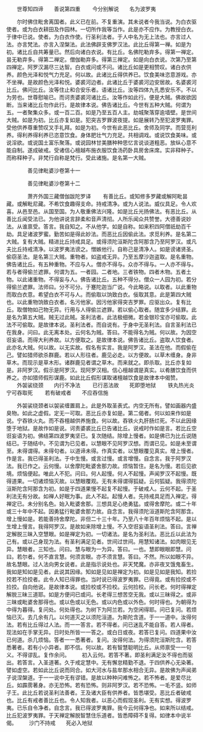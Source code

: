 <!-- { "loadSidebar": true } -->
　　世尊知四谛　　善说第四重
　　今分别解说　　名为波罗夷

　　尔时佛住毗舍离国者。此义已在前。不复重演。其未说者今我当说。为白衣驱使者。或为白衣耕田及作园林。一切所作我等当作。此是亦不应作。为教授白衣。于律中已说。使者。为白衣作使。行圣利法者。于人中名为无上法也。亦言过人法。亦言梵法。亦言入涅槃法。此法佛辟支佛罗汉法。此比丘得第一禅。如是为初。诸比丘自共筹量已。然后向诸白衣说。有比丘。名佛陀勒弃多。得第一禅定。昙无勒弃多。得第二禅定。僧伽勒弃多。得第三禅定。如是向白衣说。次第乃至第四禅定。阿罗汉漏尽三达智。白衣或问或不问。诸比丘如是更相赞叹。诸白衣供养。颜色光泽和悦气力充足。何以故。此诸比丘得供养已。饮食美味恣意游戏。亦不坐禅。是故颜色光泽和悦。婆裘河边者。此诸比丘于婆裘河边安居故。名婆裘河比丘。佛问比丘。汝等住止和合安乐者。语诸比丘。汝等四体九孔悉安乐不。不以为劳也。世尊慰喻已。而诃责婆裘河诸比丘。汝等作如此行。便是大贼。佛故欲因断。当来诸比丘勿作此行。是故律本说。佛告诸比丘。今世有五种大贼。何谓为五。一者聚集众多。或一百二百。如是乃至五百人主。劫城聚落穿逾墙壁。是世间大贼。如是为初。比丘亦复如是。犯突吉罗罪波夜提。如是展转乃至犯波罗夷罪。受他供养尊重赞叹叉手礼拜。如是为初。今世有此恶比丘。舍师及同学。而营觅利养。得利养得利养已恣意饮食。身体肥壮气力充足。共相调戏。或说饮食美味。或说淫欲。或说国土富乐聚落。或说园林甘美膳种种思忆言说谈道粗恶。放纵心意不能自制。遂成破戒。受诸信心檀越布施衣服饮食汤药卧具房舍床席。实非释种子。而称释种子。非梵行自称是梵行。受此诸施。是名第一大贼。

　　　　善见律毗婆沙卷第十一



　　　　善见律毗婆沙卷第十二

　　　　萧齐外国三藏僧伽跋陀罗译
　　有善比丘。或知修多罗藏或解阿毗昙藏。或解毗尼藏。不希饮食趣得支命。持戒清净。或为人说法。威仪具足。令人欢喜。从邑至邑。从国至国。为人敬重佛法兴隆。如是比丘光扬佛法。有恶比丘。从善比丘闻受法已。为他讲说言辞柔和音声清彻。人所乐闻众共赞誉。大德善说妙法。从谁禀受。答言。我自知之。不从他学。如是自称。如来积四阿僧祇劫百千劫。具足诸波罗蜜。勤苦如是得此妙法。而恶比丘因偷此法。求觅利养。是名第二大贼。复有大贼。精进比丘持戒具足。或得须陀洹斯陀含阿那含乃至阿罗汉。或凡夫比丘持戒清净。以波罗夷法谤之。憎嫉他行。自称己是清净人。如是谤诸贤圣。偷窃圣法。是名第三大贼。重物者。如盗戒无异。乃至五摩沙迦盗取。是名重物。佛告诸比丘。有五种重物。不应与人。僧亦不得与。众亦不得与。一人亦不得与。若与者得偷兰遮罪。何谓为五。一者园。二者地。三者铁物。四者木物。五者土物。以此诸重物。不得妄与人。佛告诸比丘。五种不得分。僧众一人园为初。若分得偷兰遮罪。法师曰。分不可分。于蹇陀迦当广说。今此略说。以取者。以此重物而取白衣意。希望白衣不可与人。而偷取以饷致白衣。佞取其意。此是第四大贼也。以此重物饷致白衣者。名污他家。因污他家得突吉罗罪。应驱出众。复有比丘。取僧物如己物无异。行用与人得偷兰遮罪。若以偷心取者。随宜多少结罪。此是名为第五大贼。贼无过此贼。圣利法者。此法极细微。若金银珍宝亦可偷取。此法不可偷取。是故律本说。圣利法者。而自说有。于身中无圣利法。自言圣利法已在我身。问曰。此无离本处。云何名为贼。答曰。不能得名为贼。何以故。为因空诳妄语。而得大利养故。以方便取之。是故律本说。佛告诸比丘。盗取人饮食者。此亦名大贼。何以故。以无实故。假名有实言。我是阿罗汉。圣法在他。而假偷在己。譬如猎师欲杀群鹿。若以人形往者。鹿见必走。以方便故。以草木缠身。身非草木。而现示是草木形。诸群鹿见者谓之草木。而来就之。即杀取。比丘亦复如是。非阿罗汉。假示是阿罗汉。现阿罗汉相。信心檀越谓是真实。以肴膳饮食而供养之。亦如猎师假形谋鹿。如此比丘假形谋取诸檀越饮食是故律本中偈赞。
　　外袈裟绕颈　　内行不净法
　　已行恶法故　　死即堕地狱
　　铁丸热光炎　　宁可吞取死
　　若有破戒者　　不应吞信施

　　外袈裟绕颈者以袈裟缠置肩上。此是外取圣表式。内空无所有。譬如画器内盛臭物。如此之虚假。定无一可取。恶比丘亦复如是。第二偈者。何以如来作如是说。宁吞铁火丸。而不吞檀越供养施食。何以故。吞铁火丸肝肠烂死。不以此因缘堕于地狱。是故作如是说。诃责婆裘比丘已告诸比丘。说戒时作如是言。若比丘空诳妄语为初。佛结第四波罗夷坚已。复次随结。除增上慢者。如是佛已为比丘说随结已。于随结中。不见谓为已见者。以慧眼不见阿罗汉想。而谓已见。如是未至谓至。未得谓得。未得句者。以道谛未得。作真实者。以慧眼覆见真实。增上慢者。作是言。我已得圣利法。于中生慢。或言过慢。或言增慢。自念言。我于阿罗汉法。我已作之。云何慢。以舍摩陀毗婆舍那力故。烦恼暂住。是名为慢。若后见欲境。烦恼便起。唯此人不犯。问曰。何人起慢。何人不起慢。声闻罗汉不起慢。既得道果。一切诸烦恼灭故。以慧眼覆观。无有未得谓得狐疑。云何狐疑。我得须陀洹斯陀含阿那含为初。如是于四道果慢不起复不起慢。于破戒人。云何不起。于圣利法无有分故。如禅人好眠为事。此人不起。起慢人者。先持戒具足而入禅定。得禅定已。未分别名色。始入毗婆舍那。三想具足心绝勇猛。或得舍摩陀。或二十年或三十年中不起。因勇猛行毗婆舍那力故。自念言。我得须陀洹道斯陀含阿那含。增上慢如是。若能善持舍摩陀。非但二十三十年。乃至八十年百年烦恼不起。是以生增上慢言。我得阿罗汉。是故如来除增上慢。不入空诳妄语圣利法。答曰。言禅定解脱三昧入空慧眼。如是禅定为初。一切诸法。是名为圣利法。恶比丘以此法为己有。或以己身现为法。有圣利满足见者。世间过世间。用慧知诸法。如肉眼见无异。慧眼者。三知也。问曰。慧与眼为一为异。答曰。一也。慧即眼眼即慧。问曰。若尔者。何不直言慧。何须言眼。亦不须言慧。答曰。不然。所以如眼不异。故名慧眼。过人法向男女说者。此是指示说处也。非天梵魔。亦非夜叉饿鬼畜生。我如是知如是见者。此说其因缘。知如是见如是禅定为初。如是见如是我知。若捡挍若不捡挍者。此令人知已得罪也。当时说已得波罗夷罪。已得竟。或有捡挍或不捡挍。自向他说。是故律本说。或捡校或不捡校。云何捡校。问长老。何时得禅定解脱三昧三道耶。如是方便问已或问。长老得三想苦空无我。或以三昧得之。或非三昧或毗婆舍那得也。或以色或以无色。或以内色或以外色。何时得也。为朝得为中得为暮得。复问处。何处得也。为树下为阿兰若。为空闲得耶。问已复问。若烦恼已灭。去几余有几。以何道灭之以须陀洹道。为斯陀含道。于一一道中。汝得何法。若有比丘得过人法。而一一答言。若不得者。问已迷乱不能自答。若人得者。现法如在手掌无异。日时处所皆一一答之。或白日或夜。若答已复问。四道果中汝已何道。杀几烦恼。答者一一悉著者。复问。汝得何法。为得须陀洹斯陀含。若答悉著者。若有小小异者。即不信。何以故。若有智慧聪明比丘。从师禀受一一句义。不得谬乱。复作余问。
　　初入云何。若答不著。即圣利满足汝不得也而驱出。若答言。入圣道著。久于戒定慧中。无有懈怠精勤不退。于四供养心无染著。譬如虚空。若如此比丘说而同合。如大河水与盐牟那水相合无异。是故佛为声闻弟子说涅槃道。于一一说中无有谬错。是故以种种问难怖之。若不怖者。是爱尽比丘。如霹雳著身。亦无恐怖。若有恐怖。则非阿罗汉。若不恐怖。一毛不竖。如师子王。此比丘若说圣利法善者。王及诸大臣有供养者。皆悉堪受。恶比丘者破戒也。比丘有戒者善比丘也。令人知我者。以恶心而假现圣利。无有实想。得波罗夷。已乐自令净者。自念言。我已得波罗夷罪。我今云何得净也。如来所以结戒。比丘犯波罗夷罪。于天禅定解脱智慧住乐道者。皆悉障碍不复得。如律本中说半偈。
　　沙门不持戒　　死必入地狱

